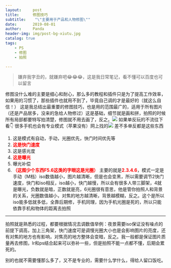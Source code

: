 ```yaml
---
layout:     post
title:      修图技巧
subtitle:    "\"主要用于产品和人物修图\""
date:       2019-08-01
author:     Panda
header-img: img/post-bg-xiutu.jpg
catalog: true
tags:
    - PS
    - 修图
    - 拍照

---
```

>嫌弃我字丑的，就嫌弃吧😂😂😂，这是我日常笔记，看不懂可以百度也可以留言

修图没什么难的主要是细心和耐心，那么多的教程和插件只是为了提高工作效率，如果用的习惯了，那些插件也就用不到了，毕竟自己调的才是最好的（就这么自信！）
这是我总结出最重要的修图技巧，也是用的范围最广的，适用于所有图片（还是产品居多，没来的急给人物修过）这是基础，细节就是画和拼，拍照的时候所有局部都要特写拍清楚，修图就不用去画了，反之。![](http://ww3.sinaimg.cn/large/006tNc79ly1g5k8mh25c9j30u0132nha.jpg) 
如果单反玩的不流往下看👇
很多手机也会有专业模式（苹果没有）网上找的![](http://ww1.sinaimg.cn/large/006tNc79ly1g5k9abx5g5j31c90u0tao.jpg)
差不多单反都是这些东西


1. 这是模式有自动，手动，光圈优先，快门时间优先等
2. **<font color="red"> 这是快门速度</font>**
3. 这是感光度
4. **<font color="red"> 这是曝光</font>**
5. 曝光补偿
6. **<font color="red"> （这图少个东西F5.6这类的字眼这是光圈）</font>**
主要的就是<font color="red">**2.3.4.6**</font>，模式一定是手动（M档）iso数值越小，图片越清晰，但是也会变黑，所以需要调节2快门速度，快门和iso相反，iso越小，快门越慢，所以会有很多人带三脚架，4就是曝光，负数就是暗，正数就是亮，6光圈很有意思，他是管你拍照人和背景的关系，光圈数值越小，对焦的地方越清晰，背景越模糊，反之。这个是所以iso能多低就多低，全靠后期修，手机同理，因为手机光圈是死的，所以只能依靠手机和物体的距离去拍照

---

拍照就是熟悉的过程，都要根据情况去调数值举例：夜景需要iso保证没有噪点的前提下调高，加上三角架，快门速度可是调慢光圈大小也是会影响图片的亮度，还有对焦的地方也有影响，对焦亮的地方整体会变暗，反之。我一般都是保证图片质量再去修图，lr和ps结合起来可以弥补一些，但是拍照不能一点都不懂，后期会累死的。

别的也就不需要懂那么多了，又不是专业的，需要什么学什么，得给人留口饭吃。
